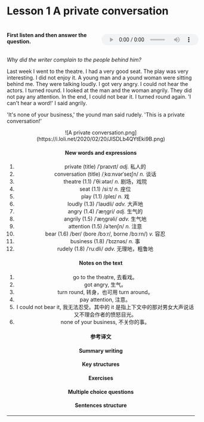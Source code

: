 # Lesson 1 A private conversation

<div style="display: flex; justify-content: flex-start; align-items: center;">
  <h4>First listen and then answer the question.</h4>
  <audio controls="controls" style="height: 30px; position: relative; top: 5px; left: 10px;">
    <source
      src="https://fdfs.xmcdn.com/group77/M06/76/DC/wKgO315PMRzBUzXpAAnS0Un9dO0638.m4a" 
      type="audio/mpeg"
    >
    <i>Your browser does not support the audio element.</i>
   </audio>
</div>

*Why did the writer complain to the people behind him?*

Last week I went to the theatre. I had a very good seat. The play was very interesting. I did not enjoy it. A young man and a yound woman were sitting behind me. They were talking loudly. I got very angry. I could not hear the actors. I turned round. I looked at the man and the woman angrily. They did not pay any attention. In the end, I could not bear it. I turned round again. 'I can't hear a word!' I said angrily.

'It's none of your business,' the yound man said rudely. 'This is a private conversation!'

<div style="text-align: center;">
![A private conversation.png](https://i.loli.net/2020/02/20/JlSDLb4QYtEki9B.png)
<div>

#### New words and expressions

1. private (title) /ˈpraɪvɪt/ *adj.* 私人的
2. conversation (title) /ˌkɑːnvərˈseɪʃn/ *n.* 谈话
3. theatre (1.1) /ˈθiːətər/ *n.* 剧场，戏院
4. seat (1.1) /siːt/ *n.* 座位
5. play (1.1) /pleɪ/ *n.* 戏
6. loudly (1.3) /ˈlaʊdli/ *adv.* 大声地
7. angry (1.4) /ˈæŋɡri/ *adj.* 生气的
8. angrily (1.5) /ˈæŋgrəli/ *adv.* 生气地
9. attention (1.5) /əˈtenʃn/ *n.* 注意
10. bear (1.6) /ber/ (bore /bɔːr/, borne /bɔːrn/) *v.* 容忍
11. business (1.8) /ˈbɪznəs/ *n.* 事
12. rudely (1.8) /ˈruːdli/ *adv.* 无理地，粗鲁地

#### Notes on the text

1. go to the theatre, 去看戏。
2. got angry, 生气。
3. turn round, 转身，也可用 turn around。
4. pay attention, 注意。
5. I could not bear it, 我无法忍受。其中的 it 是指上下文中的那对男女大声说话又不理会作者的愤怒目光。
6. none of your business, 不关你的事。

#### 参考译文

#### Summary writing

#### Key structures

#### Exercises

#### Multiple choice questions

#### Sentences structure

----
